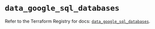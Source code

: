 # `data_google_sql_databases`

Refer to the Terraform Registry for docs: [`data_google_sql_databases`](https://registry.terraform.io/providers/hashicorp/google/6.37.0/docs/data-sources/sql_databases).
